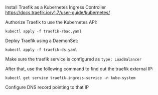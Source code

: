 Install Traefik as a Kubernetes Ingress Controller 
https://docs.traefik.io/v1.7/user-guide/kubernetes/

Authorize Traefik to use the Kubernetes API:
```
kubectl apply -f traefik-rbac.yaml
```

Deploy Traefik using a DaemonSet:
```
kubectl apply -f traefik-ds.yaml
```

Make sure the traefik service is configured as ```type: LoadBalancer```

After that, use the following command to find out the traefik external IP:
```
kubectl get service traefik-ingress-service -n kube-system
```

Configure DNS record pointing to that IP
